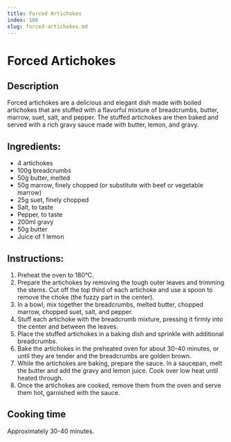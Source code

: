 ```yaml
---
title: Forced Artichokes
index: 106
slug: forced-artichokes.md
---
```


# Forced Artichokes

## Description
Forced artichokes are a delicious and elegant dish made with boiled artichokes that are stuffed with a flavorful mixture of breadcrumbs, butter, marrow, suet, salt, and pepper. The stuffed artichokes are then baked and served with a rich gravy sauce made with butter, lemon, and gravy.

## Ingredients:
- 4 artichokes
- 100g breadcrumbs
- 50g butter, melted
- 50g marrow, finely chopped (or substitute with beef or vegetable marrow)
- 25g suet, finely chopped
- Salt, to taste
- Pepper, to taste
- 200ml gravy
- 50g butter
- Juice of 1 lemon

## Instructions:
1. Preheat the oven to 180°C.
2. Prepare the artichokes by removing the tough outer leaves and trimming the stems. Cut off the top third of each artichoke and use a spoon to remove the choke (the fuzzy part in the center).
3. In a bowl, mix together the breadcrumbs, melted butter, chopped marrow, chopped suet, salt, and pepper.
4. Stuff each artichoke with the breadcrumb mixture, pressing it firmly into the center and between the leaves.
5. Place the stuffed artichokes in a baking dish and sprinkle with additional breadcrumbs.
6. Bake the artichokes in the preheated oven for about 30-40 minutes, or until they are tender and the breadcrumbs are golden brown.
7. While the artichokes are baking, prepare the sauce. In a saucepan, melt the butter and add the gravy and lemon juice. Cook over low heat until heated through.
8. Once the artichokes are cooked, remove them from the oven and serve them hot, garnished with the sauce.

## Cooking time
Approximately 30-40 minutes.